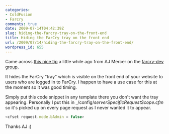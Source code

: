 ```yaml
---
categories:
- ColdFusion
- Farcry
comments: true
date: 2009-07-14T04:42:39Z
slug: hiding-the-farcry-tray-on-the-front-end
title: Hiding the FarCry tray on the front end
url: /2009/07/14/hiding-the-farcry-tray-on-the-front-end/
wordpress_id: 655
---
```


Came across [this nice tip](http://groups.google.com/group/farcry-dev/browse_thread/thread/d9f4e16659e38e18?hl=en&pli=1) a little while ago from AJ Mercer on the [farcry-dev group](http://groups.google.com/group/farcry-dev/).

It hides the FarCry "tray" which is visible on the front end of your website to users who are logged in to FarCry. I happen to have a use case for this at the moment so it was good timing.

Simply put this code snippet in any template there you don't want the tray appearing. Personally I put this in _/config/_serverSpecificRequestScope.cfm_ so it's picked up on every page request as I never wanted it to appear.

``` javascript
<cfset request.mode.bAdmin = false>
```

Thanks AJ :)
